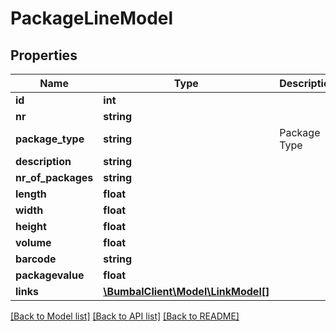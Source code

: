 # PackageLineModel

## Properties
Name | Type | Description | Notes
------------ | ------------- | ------------- | -------------
**id** | **int** |  | 
**nr** | **string** |  | [optional] 
**package_type** | **string** | Package Type | 
**description** | **string** |  | [optional] 
**nr_of_packages** | **string** |  | 
**length** | **float** |  | [optional] 
**width** | **float** |  | [optional] 
**height** | **float** |  | [optional] 
**volume** | **float** |  | [optional] 
**barcode** | **string** |  | [optional] 
**packagevalue** | **float** |  | [optional] 
**links** | [**\BumbalClient\Model\LinkModel[]**](LinkModel.md) |  | [optional] 

[[Back to Model list]](../README.md#documentation-for-models) [[Back to API list]](../README.md#documentation-for-api-endpoints) [[Back to README]](../README.md)


